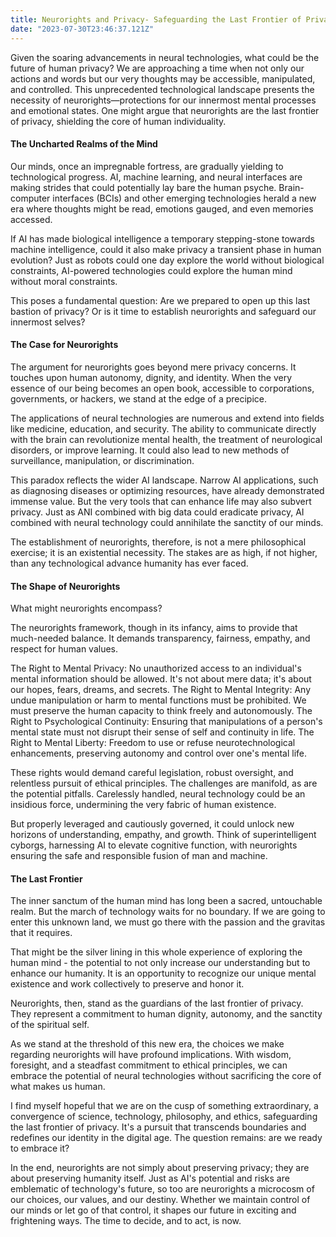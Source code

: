 ```yaml
---
title: Neurorights and Privacy- Safeguarding the Last Frontier of Privacy
date: "2023-07-30T23:46:37.121Z"
---
```


Given the soaring advancements in neural technologies, what could be the future of human privacy? We are approaching a time when not only our actions and words but our very thoughts may be accessible, manipulated, and controlled. This unprecedented technological landscape presents the necessity of neurorights—protections for our innermost mental processes and emotional states. One might argue that neurorights are the last frontier of privacy, shielding the core of human individuality.



#### The Uncharted Realms of the Mind


Our minds, once an impregnable fortress, are gradually yielding to technological progress. AI, machine learning, and neural interfaces are making strides that could potentially lay bare the human psyche. Brain-computer interfaces (BCIs) and other emerging technologies herald a new era where thoughts might be read, emotions gauged, and even memories accessed.

If AI has made biological intelligence a temporary stepping-stone towards machine intelligence, could it also make privacy a transient phase in human evolution? Just as robots could one day explore the world without biological constraints, AI-powered technologies could explore the human mind without moral constraints.

This poses a fundamental question: Are we prepared to open up this last bastion of privacy? Or is it time to establish neurorights and safeguard our innermost selves?



#### The Case for Neurorights



The argument for neurorights goes beyond mere privacy concerns. It touches upon human autonomy, dignity, and identity. When the very essence of our being becomes an open book, accessible to corporations, governments, or hackers, we stand at the edge of a precipice.

The applications of neural technologies are numerous and extend into fields like medicine, education, and security. The ability to communicate directly with the brain can revolutionize mental health, the treatment of neurological disorders, or improve learning. It could also lead to new methods of surveillance, manipulation, or discrimination.



This paradox reflects the wider AI landscape. Narrow AI applications, such as diagnosing diseases or optimizing resources, have already demonstrated immense value. But the very tools that can enhance life may also subvert privacy. Just as ANI combined with big data could eradicate privacy, AI combined with neural technology could annihilate the sanctity of our minds.

The establishment of neurorights, therefore, is not a mere philosophical exercise; it is an existential necessity. The stakes are as high, if not higher, than any technological advance humanity has ever faced.



#### The Shape of Neurorights


What might neurorights encompass?

The neurorights framework, though in its infancy, aims to provide that much-needed balance. It demands transparency, fairness, empathy, and respect for human values.

The Right to Mental Privacy: No unauthorized access to an individual's mental information should be allowed. It's not about mere data; it's about our hopes, fears, dreams, and secrets. The Right to Mental Integrity: Any undue manipulation or harm to mental functions must be prohibited. We must preserve the human capacity to think freely and autonomously. The Right to Psychological Continuity: Ensuring that manipulations of a person's mental state must not disrupt their sense of self and continuity in life. The Right to Mental Liberty: Freedom to use or refuse neurotechnological enhancements, preserving autonomy and control over one's mental life.

These rights would demand careful legislation, robust oversight, and relentless pursuit of ethical principles. The challenges are manifold, as are the potential pitfalls. Carelessly handled, neural technology could be an insidious force, undermining the very fabric of human existence.

But properly leveraged and cautiously governed, it could unlock new horizons of understanding, empathy, and growth. Think of superintelligent cyborgs, harnessing AI to elevate cognitive function, with neurorights ensuring the safe and responsible fusion of man and machine.



#### The Last Frontier


The inner sanctum of the human mind has long been a sacred, untouchable realm. But the march of technology waits for no boundary. If we are going to enter this unknown land, we must go there with the passion and the gravitas that it requires.

That might be the silver lining in this whole experience of exploring the human mind - the potential to not only increase our understanding but to enhance our humanity. It is an opportunity to recognize our unique mental existence and work collectively to preserve and honor it.

Neurorights, then, stand as the guardians of the last frontier of privacy. They represent a commitment to human dignity, autonomy, and the sanctity of the spiritual self.

As we stand at the threshold of this new era, the choices we make regarding neurorights will have profound implications. With wisdom, foresight, and a steadfast commitment to ethical principles, we can embrace the potential of neural technologies without sacrificing the core of what makes us human.

I find myself hopeful that we are on the cusp of something extraordinary, a convergence of science, technology, philosophy, and ethics, safeguarding the last frontier of privacy. It's a pursuit that transcends boundaries and redefines our identity in the digital age. The question remains: are we ready to embrace it?

In the end, neurorights are not simply about preserving privacy; they are about preserving humanity itself. Just as AI's potential and risks are emblematic of technology's future, so too are neurorights a microcosm of our choices, our values, and our destiny. Whether we maintain control of our minds or let go of that control, it shapes our future in exciting and frightening ways. The time to decide, and to act, is now.